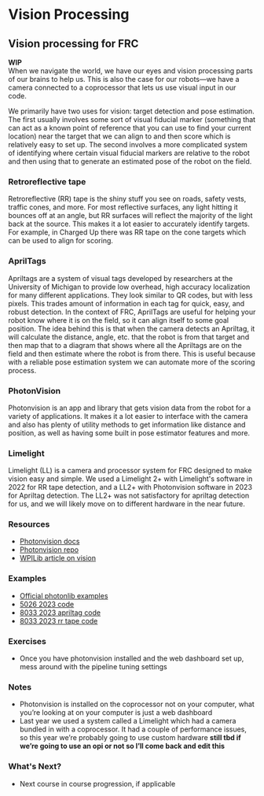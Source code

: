 # Vision Processing

## Vision processing for FRC

**WIP**  
When we navigate the world, we have our eyes and vision processing parts of our brains to help us.
This is also the case for our robots—we have a camera connected to a coprocessor that lets us use visual input in our code.

We primarily have two uses for vision: target detection and pose estimation.
The first usually involves some sort of visual fiducial marker (something that can act as a known point of reference that you can use to find your current location) near the target that we can align to and then score which is relatively easy to set up.
The second involves a more complicated system of identifying where certain visual fiducial markers are relative to the robot and then using that to generate an estimated pose of the robot on the field.

### Retroreflective tape

Retroreflective (RR) tape is the shiny stuff you see on roads, safety vests, traffic cones, and more.
For most reflective surfaces, any light hitting it bounces off at an angle, but RR surfaces will reflect the majority of the light back at the source.
This makes it a lot easier to accurately identify targets.
For example, in Charged Up there was RR tape on the cone targets which can be used to align for scoring.

### AprilTags

Apriltags are a system of visual tags developed by researchers at the University of Michigan to provide low overhead, high accuracy localization for many different applications.
They look similar to QR codes, but with less pixels.
This trades amount of information in each tag for quick, easy, and robust detection.
In the context of FRC, AprilTags are useful for helping your robot know where it is on the field, so it can align itself to some goal position.
The idea behind this is that when the camera detects an Apriltag, it will calculate the distance, angle, etc. that the robot is from that target and then map that to a diagram that shows where all the Apriltags are on the field and then estimate where the robot is from there.
This is useful because with a reliable pose estimation system we can automate more of the scoring process.

### PhotonVision

Photonvision is an app and library that gets vision data from the robot for a variety of applications.
It makes it a lot easier to interface with the camera and also has plenty of utility methods to get information like distance and position, as well as having some built in pose estimator features and more.

### Limelight

Limelight (LL) is a camera and processor system for FRC designed to make vision easy and simple.
We used a Limelight 2+ with Limelight's software in 2022 for RR tape detection, and a LL2+ with Photonvision software in 2023 for Apriltag detection.
The LL2+ was not satisfactory for apriltag detection for us, and we will likely move on to different hardware in the near future.

### Resources

- [Photonvision docs](https://docs.photonvision.org/en/latest/index.html)
- [Photonvision repo](https://github.com/PhotonVision/photonvision)
- [WPILib article on vision](https://docs.wpilib.org/en/stable/docs/software/vision-processing/index.html)

### Examples

- [Official photonlib examples](https://github.com/PhotonVision/photonvision/tree/master/photonlib-java-examples)
- [5026 2023 code](https://github.com/Iron-Panthers/FRC-2023/blob/037d52ac93f4e46a2518491acd2e195d429d6dbd/src/main/java/frc/robot/subsystems/VisionSubsystem.java)
- [8033 2023 apriltag code](https://github.com/HighlanderRobotics/Charged-Up/blob/main/src/main/java/frc/robot/subsystems/ApriltagVisionSubsystem.java)
- [8033 2023 rr tape code](https://github.com/HighlanderRobotics/Charged-Up/blob/main/src/main/java/frc/robot/subsystems/TapeVisionSubsystem.java)

### Exercises

- Once you have photonvision installed and the web dashboard set up, mess around with the pipeline tuning settings
  

### Notes

- Photonvision is installed on the coprocessor not on your computer, what you’re looking at on your computer is just a web dashboard
- Last year we used a system called a Limelight which had a camera bundled in with a coprocessor. It had a couple of performance issues, so this year we’re probably going to use custom hardware **still tbd if we’re going to use an opi or not so I’ll come back and edit this**

### What's Next?

- Next course in course progression, if applicable
